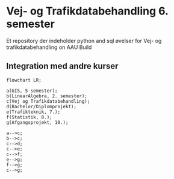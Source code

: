 # Vej- og Trafikdatabehandling 6. semester

Et repository der indeholder python and sql øvelser for Vej- og trafikdatabehandling on AAU Build

## Integration med andre kurser

```mermaid
flowchart LR;

a(GIS, 5 semester);
b(LinearAlgebra, 2. semester);
c(Vej og Trafikdatabehandling);
d(Bachelor/Diplomprojekt);
e(Trafikteknik, 7.);
f(Statistik, 8.);
g(Afgangsprojekt, 10.);

a-->c;
b-->c;
c-->d;
c-->e;
c-->f;
e-->g;
f-->g;
c-->g;
```

